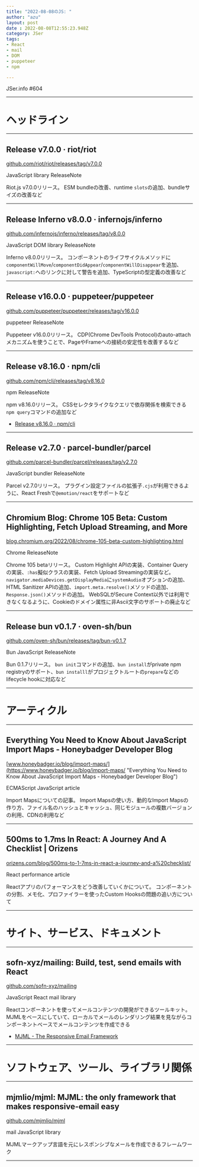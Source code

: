 ```yaml
---
title: "2022-08-08のJS: "
author: "azu"
layout: post
date : 2022-08-08T12:55:23.948Z
category: JSer
tags:
- React
- mail
- DOM
- puppeteer
- npm

---
```


JSer.info #604

----

<h1 class="site-genre">ヘッドライン</h1>

----

## Release v7.0.0 · riot/riot
[github.com/riot/riot/releases/tag/v7.0.0](https://github.com/riot/riot/releases/tag/v7.0.0 "Release v7.0.0 · riot/riot")
<p class="jser-tags jser-tag-icon"><span class="jser-tag">JavaScript</span> <span class="jser-tag">library</span> <span class="jser-tag">ReleaseNote</span></p>

Riot.js v7.0.0リリース。
ESM bundleの改善、runtime `slots`の追加、bundleサイズの改善など


----

## Release Inferno v8.0.0 · infernojs/inferno
[github.com/infernojs/inferno/releases/tag/v8.0.0](https://github.com/infernojs/inferno/releases/tag/v8.0.0 "Release Inferno v8.0.0 · infernojs/inferno")
<p class="jser-tags jser-tag-icon"><span class="jser-tag">JavaScript</span> <span class="jser-tag">DOM</span> <span class="jser-tag">library</span> <span class="jser-tag">ReleaseNote</span></p>

Inferno v8.0.0リリース。
コンポーネントのライフサイクルメソッドに`componentWillMove`/`componentDidAppear`/`componentWillDisappear`を追加、`javascript:`へのリンクに対して警告を追加、TypeScriptの型定義の改善など


----

## Release v16.0.0 · puppeteer/puppeteer
[github.com/puppeteer/puppeteer/releases/tag/v16.0.0](https://github.com/puppeteer/puppeteer/releases/tag/v16.0.0 "Release v16.0.0 · puppeteer/puppeteer")
<p class="jser-tags jser-tag-icon"><span class="jser-tag">puppeteer</span> <span class="jser-tag">ReleaseNote</span></p>

Puppeteer v16.0.0リリース。
CDP(Chrome DevTools Protocol)のauto-attachメカニズムを使うことで、PageやFrameへの接続の安定性を改善するなど


----

## Release v8.16.0 · npm/cli
[github.com/npm/cli/releases/tag/v8.16.0](https://github.com/npm/cli/releases/tag/v8.16.0 "Release v8.16.0 · npm/cli")
<p class="jser-tags jser-tag-icon"><span class="jser-tag">npm</span> <span class="jser-tag">ReleaseNote</span></p>

npm v8.16.0リリース。
CSSセレクタライクなクエリで依存関係を検索できる`npm query`コマンドの追加など

- [Release v8.16.0 · npm/cli](https://github.com/npm/cli/releases/tag/v8.16.0 "Release v8.16.0 · npm/cli")

----

## Release v2.7.0 · parcel-bundler/parcel
[github.com/parcel-bundler/parcel/releases/tag/v2.7.0](https://github.com/parcel-bundler/parcel/releases/tag/v2.7.0 "Release v2.7.0 · parcel-bundler/parcel")
<p class="jser-tags jser-tag-icon"><span class="jser-tag">JavaScript</span> <span class="jser-tag">bundler</span> <span class="jser-tag">ReleaseNote</span></p>

Parcel v2.7.0リリース。
プラグイン設定ファイルの拡張子`.cjs`が利用できるように、React Freshで`@emotion/react`をサポートなど


----

## Chromium Blog: Chrome 105 Beta: Custom Highlighting, Fetch Upload Streaming, and More
[blog.chromium.org/2022/08/chrome-105-beta-custom-highlighting.html](https://blog.chromium.org/2022/08/chrome-105-beta-custom-highlighting.html "Chromium Blog: Chrome 105 Beta: Custom Highlighting, Fetch Upload Streaming, and More")
<p class="jser-tags jser-tag-icon"><span class="jser-tag">Chrome</span> <span class="jser-tag">ReleaseNote</span></p>

Chrome 105 betaリリース。
Custom Highlight APIの実装、Container Queryの実装、`:has`擬似クラスの実装、Fetch Upload Streamingの実装など。
`navigator.mediaDevices.getDisplayMedia`に`systemAudio`オプションの追加、HTML Sanitizer APIの追加、`import.meta.resolve()`メソッドの追加、`Response.json()`メソッドの追加。
WebSQLがSecure Context以外では利用できなくなるように、Cookieのドメイン属性に非Ascii文字のサポートの廃止など


----

## Release bun v0.1.7 · oven-sh/bun
[github.com/oven-sh/bun/releases/tag/bun-v0.1.7](https://github.com/oven-sh/bun/releases/tag/bun-v0.1.7 "Release bun v0.1.7 · oven-sh/bun")
<p class="jser-tags jser-tag-icon"><span class="jser-tag">Bun</span> <span class="jser-tag">JavaScript</span> <span class="jser-tag">ReleaseNote</span></p>

Bun 0.1.7リリース。
`bun init`コマンドの追加、`bun install`がprivate npm registryのサポート、`bun installl`がプロジェクトルートの`prepare`などのlifecycle hookに対応など


----
<h1 class="site-genre">アーティクル</h1>

----

## Everything You Need to Know About JavaScript Import Maps - Honeybadger Developer Blog
[www.honeybadger.io/blog/import-maps/](https://www.honeybadger.io/blog/import-maps/ "Everything You Need to Know About JavaScript Import Maps - Honeybadger Developer Blog")
<p class="jser-tags jser-tag-icon"><span class="jser-tag">ECMAScript</span> <span class="jser-tag">JavaScript</span> <span class="jser-tag">article</span></p>

Import Mapsについての記事。
Import Mapsの使い方、動的なImport Mapsの作り方、ファイル名のハッシュとキャッシュ、同じモジュールの複数バージョンの利用、CDNの利用など


----

## 500ms to 1.7ms In React: A Journey And A Checklist | Orizens
[orizens.com/blog/500ms-to-1-7ms-in-react-a-journey-and-a%20checklist/](https://orizens.com/blog/500ms-to-1-7ms-in-react-a-journey-and-a%20checklist/ "500ms to 1.7ms In React: A Journey And A Checklist | Orizens")
<p class="jser-tags jser-tag-icon"><span class="jser-tag">React</span> <span class="jser-tag">performance</span> <span class="jser-tag">article</span></p>

Reactアプリのパフォーマンスをどう改善していくかについて。
コンポーネントの分割、メモ化、プロファイラーを使ったCustom Hooksの問題の追い方について


----
<h1 class="site-genre">サイト、サービス、ドキュメント</h1>

----

## sofn-xyz/mailing: Build, test, send emails with React
[github.com/sofn-xyz/mailing](https://github.com/sofn-xyz/mailing "sofn-xyz/mailing: Build, test, send emails with React")
<p class="jser-tags jser-tag-icon"><span class="jser-tag">JavaScript</span> <span class="jser-tag">React</span> <span class="jser-tag">mail</span> <span class="jser-tag">library</span></p>

Reactコンポーネントを使ってメールコンテンツの開発ができるツールキット。
MJMLをベースにしていて、ローカルでメールのレンダリング結果を見ながらコンポーネントベースでメールコンテンツを作成できる

- [MJML - The Responsive Email Framework](https://mjml.io/ "MJML - The Responsive Email Framework")

----
<h1 class="site-genre">ソフトウェア、ツール、ライブラリ関係</h1>

----

## mjmlio/mjml: MJML: the only framework that makes responsive-email easy
[github.com/mjmlio/mjml](https://github.com/mjmlio/mjml "mjmlio/mjml: MJML: the only framework that makes responsive-email easy")
<p class="jser-tags jser-tag-icon"><span class="jser-tag">mail</span> <span class="jser-tag">JavaScript</span> <span class="jser-tag">library</span></p>

MJMLマークアップ言語を元にレスポンシブなメールを作成できるフレームワーク


----
